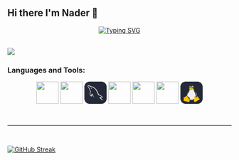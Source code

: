 <div align="left">
  <h2> Hi there I'm Nader 👋 </h2>
</div>


<div align="center">
  
[![Typing SVG](https://readme-typing-svg.herokuapp.com?font=Fira+Code&size=30&duration=4000&pause=1000&color=71F731&width=435&lines=%5C%5C+Welcome+to+My+Page+%5C%5C)](https://git.io/typing-svg)

</div>
<br>

<img align="left" width="400" src="https://i.pinimg.com/564x/82/13/d7/8213d7fa27beeb988e2e46ed8a1b0b7a.jpg">




<br>

  <h3 align="left">Languages and Tools:</h3>
    <p align="center">
     <img width="50" height="50" src="https://raw.githubusercontent.com/jmnote/z-icons/master/svg/python.svg">
    <img width="50" height="50" src="https://raw.githubusercontent.com/jmnote/z-icons/master/svg/javascript.svg"> 
    <img width="50" height="50" src="https://raw.githubusercontent.com/tandpfun/skill-icons/d1c752b99bb25a0e5aa363bae1db2809173ee966/icons/MySQL-Dark.svg">
    <img width="50" height="50" src="https://raw.githubusercontent.com/jmnote/z-icons/master/svg/php.svg">
    <img width="50" height="50" src="https://raw.githubusercontent.com/jmnote/z-icons/master/svg/java.svg">
    <img width="50" height="50" src="https://raw.githubusercontent.com/jmnote/z-icons/master/svg/bash.svg">
    <img width="50" height="50" src="https://raw.githubusercontent.com/tandpfun/skill-icons/d1c752b99bb25a0e5aa363bae1db2809173ee966/icons/Linux-Dark.svg">
  
</p> 

  <br>
  <hr>
  <br>

[![GitHub Streak](https://github-readme-streak-stats.herokuapp.com/?user=iSw4Gi)](https://git.io/streak-stats)




